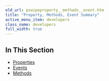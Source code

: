 ```yaml
---
old_url: pswipeproperty__methods__event.htm
title: "Property, Methods, Event Summary"
active_menu_item: developers
class_name: developers
full_width: true
---
```



## In This Section

 - [Properties](/developers/documentation/product-guide/advanced-important-widgets/photoswipe/property-methods-event-summary/pswipeproperties)
 - [Events](/developers/documentation/product-guide/advanced-important-widgets/photoswipe/property-methods-event-summary/pswipeevents)
 - [Methods](/developers/documentation/product-guide/advanced-important-widgets/photoswipe/property-methods-event-summary/pswipemethods)